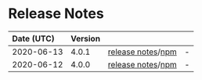 # Release Notes

| Date (UTC) | Version |  |  |
| :-- | :-- | :--: | :-- |
| 2020-06-13 | 4.0.1 | [release notes](v4.0.1/README.md)/[npm](https://www.npmjs.com/package/@dagonmetric/ng-config/v/4.0.1) | - |
| 2020-06-12 | 4.0.0 | [release notes](v4.0.0/README.md)/[npm](https://www.npmjs.com/package/@dagonmetric/ng-config/v/4.0.0) | - |
